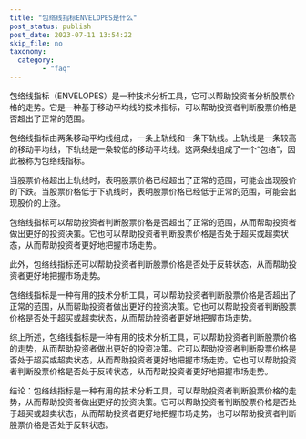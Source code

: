 ```yaml
---
title: "包络线指标ENVELOPES是什么"
post_status: publish
post_date: 2023-07-11 13:54:22
skip_file: no
taxonomy:
  category:
        - "faq"
---
```


包络线指标（ENVELOPES）是一种技术分析工具，它可以帮助投资者分析股票价格的走势。它是一种基于移动平均线的技术指标，可以帮助投资者判断股票价格是否超出了正常的范围。

包络线指标由两条移动平均线组成，一条上轨线和一条下轨线。上轨线是一条较高的移动平均线，下轨线是一条较低的移动平均线。这两条线组成了一个“包络”，因此被称为包络线指标。

当股票价格超出上轨线时，表明股票价格已经超出了正常的范围，可能会出现股价的下跌。当股票价格低于下轨线时，表明股票价格已经低于正常的范围，可能会出现股价的上涨。

包络线指标可以帮助投资者判断股票价格是否超出了正常的范围，从而帮助投资者做出更好的投资决策。它也可以帮助投资者判断股票价格是否处于超买或超卖状态，从而帮助投资者更好地把握市场走势。

此外，包络线指标还可以帮助投资者判断股票价格是否处于反转状态，从而帮助投资者更好地把握市场走势。

包络线指标是一种有用的技术分析工具，可以帮助投资者判断股票价格是否超出了正常的范围，从而帮助投资者做出更好的投资决策。它也可以帮助投资者判断股票价格是否处于超买或超卖状态，从而帮助投资者更好地把握市场走势。

综上所述，包络线指标是一种有用的技术分析工具，可以帮助投资者判断股票价格的走势，从而帮助投资者做出更好的投资决策。它可以帮助投资者判断股票价格是否处于超买或超卖状态，从而帮助投资者更好地把握市场走势。它也可以帮助投资者判断股票价格是否处于反转状态，从而帮助投资者更好地把握市场走势。

结论：包络线指标是一种有用的技术分析工具，可以帮助投资者判断股票价格的走势，从而帮助投资者做出更好的投资决策。它可以帮助投资者判断股票价格是否处于超买或超卖状态，从而帮助投资者更好地把握市场走势，也可以帮助投资者判断股票价格是否处于反转状态。
